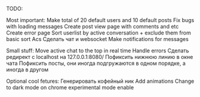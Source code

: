 TODO: 

Most important:
Make total of 20 default users and 10 default posts
Fix bugs with loading messages 
Create post view page with comments and etc
Create error page
Sort userlist by active conversation + exclude them from basic sort Acs
Сделать чат и websocket
Make notifications for messages


Small stuff:
Move active chat to the top in real time
Handle errors
Cделать редирект с localhost на 127.0.0.1:8080/
Пофиксить нижнюю линию в окне чата
Пофиксить посты, они иногда подгружаются в одном порядке, а иногда в другом


Optional cool fetures:
Генерировать кофейный ник
Add animations
Change to dark mode on chrome experimental mode enable
